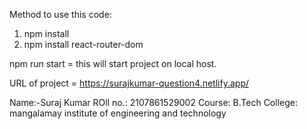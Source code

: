 Method to use this code:

1. npm install 
2. npm install react-router-dom

npm run start = this will start project on local host.


URL of project = https://surajkumar-question4.netlify.app/

Name:-Suraj Kumar
ROll no.: 2107861529002
Course: B.Tech
College: mangalamay institute of engineering and technology